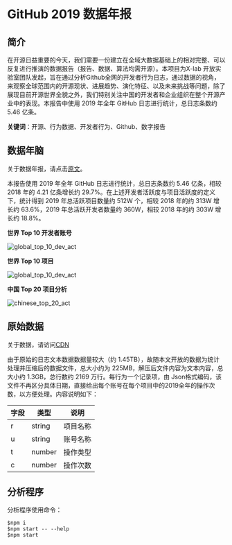 # GitHub 2019 数据年报

## 简介

在开源日益重要的今天，我们需要一份建立在全域大数据基础上的相对完整、可以反复进行推演的数据报告（报告、数据、算法均需开源）。本项目为X-lab 开放实验室团队发起，旨在通过分析Github全网的开发者行为日志，通过数据的视角，来观察全球范围内的开源现状、进展趋势、演化特征、以及未来挑战等问题，除了展现目前开源世界全貌之外，我们特别关注中国的开发者和企业组织在整个开源产业中的表现。本报告中使用 2019 年全年 GitHub 日志进行统计，总日志条数约 5.46 亿条。

**关键词**：开源、行为数据、开发者行为、Github、数字报告

## 数据年脑

关于数据年报，请点击[原文](./REPORT.md)。

本报告使用 2019 年全年 GitHub 日志进行统计，总日志条数约 5.46 亿条，相较 2018 年的 4.21 亿条增长约 29.7%。在上述开发者活跃度与项目活跃度的定义下，统计得到 2019 年总活跃项目数量约 512W 个，相较 2018 年的约 313W 增长约 63.6%，2019 年总活跃开发者数量约 360W，相较 2018 年的约 303W 增长约 18.8%。

**世界 Top 10 开发者账号**

![global_top_10_dev_act](file:///Users/tianyi/github/github-analysis-report-2019/static/global_top_10_dev_act.png?lastModify=1580617710)

**世界 Top 10 项目**

![global_top_10_dev_act](/Users/tianyi/github/github-analysis-report-2019/static/global_top_10_repo_act.png)

**中国 Top 20 项目分析**

![chinese_top_20_act](file:///Users/tianyi/github/github-analysis-report-2019/static/chinese_top_20_act.png?lastModify=1580617776)

## 原始数据

关于数据，请访问[CDN](http://cdn.opensource-service.cn/github-analysis-report-2019/data.json.gz)

由于原始的日志文本数据数据量较大（约 1.45TB），故随本文开放的数据为统计处理并压缩后的数据文件，总大小约为 225MB，解压后文件内容为文本内容，总大小约 1.3GB，总行数约 2169 万行。每行为一个记录项，由 Json格式编码，该文件不再区分具体日期，直接给出每个账号在每个项目中的2019全年的操作次数，以方便处理。内容说明如下：

| 字段 | 类型   | 说明     |
| ---- | ------ | -------- |
| r    | string | 项目名称 |
| u    | string | 账号名称 |
| t    | number | 操作类型 |
| c    | number | 操作次数 |



## 分析程序

分析程序使用命令：

```shell
$npm i
$npm start -- --help
$npm start
```

